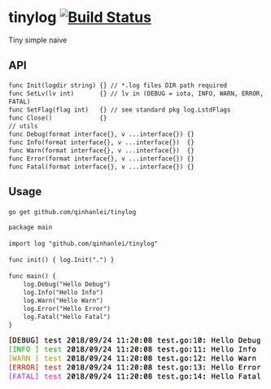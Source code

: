 # tinylog [![Build Status](https://travis-ci.org/qinhanlei/tinylog.svg?branch=master)](https://travis-ci.org/qinhanlei/tinylog)
Tiny simple naive 

## API
```golang
func Init(logdir string) {} // *.log files DIR path required
func SetLv(lv int)       {} // lv in (DEBUG = iota, INFO, WARN, ERROR, FATAL)
func SetFlag(flag int)   {} // see standard pkg log.LstdFlags
func Close()             {}
// utils
func Debug(format interface{}, v ...interface{}) {}
func Info(format interface{}, v ...interface{})  {}
func Warn(format interface{}, v ...interface{})  {}
func Error(format interface{}, v ...interface{}) {}
func Fatal(format interface{}, v ...interface{}) {}
```

## Usage
`go get github.com/qinhanlei/tinylog`
```golang
package main

import log "github.com/qinhanlei/tinylog"

func init() { log.Init(".") }

func main() {
	log.Debug("Hello Debug")
	log.Info("Hello Info")
	log.Warn("Hello Warn")
	log.Error("Hello Error")
	log.Fatal("Hello Fatal")
}
```
<div align="left"><img width="500" height="90" src="https://raw.githubusercontent.com/qinhanlei/tinylog/master/output.png"/></div>
